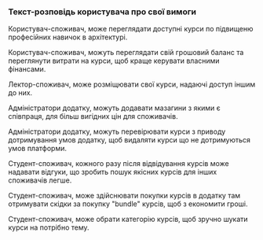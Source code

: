 ### Текст-розповідь користувача про свої вимоги

Користувач-споживач, може переглядати доступні курси по підвищеню професійних навичок в архітектурі. 

Користувач-споживач, можуть переглядати свій грошовий баланс та переглянути витрати на курси, щоб краще керувати власними фінансами.

Лектор-споживач, може розміщювати свої курси, надаючі доступ іншим до них.

Адміністратори додатку, можуть додавати мазагини з якими є співпраця, для більш вигідних цін для споживачів.

Адміністратори додатку, можуть перевірювати курси з приводу дотримування умов додатку, щоб видаляти курси що не дотримуються умов платформи.

Студент-споживач, кожного разу після відвідування курсів може надавати відгуки, що зробить пошук якісних курсів для інших споживачів легше.

Студент-споживач, може здійснювати покупки курсів в додатку там отримувати скідки за покупку "bundle" курсів, щоб з економити гроші.

Студент-споживач, може обрати категорію курсів, щоб зручно шукати курси на потрібно тему.
